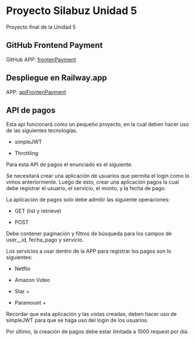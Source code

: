 # Proyecto Silabuz Unidad 5

Proyecto final de la Unidad 5

## GitHub Frontend Payment

GitHub APP: [frontenPayment](https://github.com/deyvisnvg/frontendPayment)

## Despliegue en Railway.app

APP: [apiFrontenPayment]()

## API de pagos

Esta api funcionará como un pequeño proyecto, en la cual deben hacer uso de las siguientes tecnologías.

- simpleJWT

- Throttling

Para esta API de pagos el enunciado es el siguiente.

Se necesitará crear una aplicación de usuarios que permita el login como lo vimos anteriormente. Luego de esto, crear una aplicación pagos la cual debe registrar el usuario, el servicio, el monto, y la fecha de pago.

La aplicación de pagos solo debe admitir las siguiente operaciones:

- GET (list y retrieve)

- POST

Debe contener paginación y filtros de búsqueda para los campos de user\_\_id, fecha_pago y servicio.

Los servicios a usar dentro de la APP para registrar los pagos son lo siguientes:

- Netflix

- Amazon Video

- Star +

- Paramount +

Recordar que esta aplicación y las vistas creadas, deben hacer uso de simpleJWT para que se haga uso del login de los usuarios.

Por último, la creación de pagos debe estar limitada a 1000 request por día.
